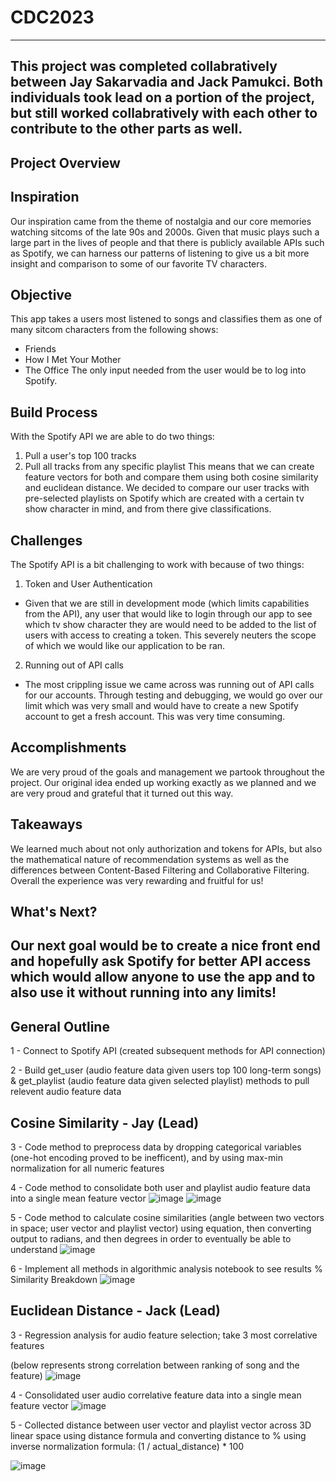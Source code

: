 # CDC2023
----------
This project was completed collabratively between Jay Sakarvadia and Jack Pamukci. Both individuals took lead on a portion of the project, but still worked collabratively with each other to contribute to the other parts as well.
----------------
Project Overview
----------------
## Inspiration
Our inspiration came from the theme of nostalgia and our core memories watching sitcoms of the late 90s and 2000s. Given that music plays such a large part in the lives of people and that there is publicly available APIs such as Spotify, we can harness our patterns of listening to give us a bit more insight and comparison to some of our favorite TV characters.
## Objective
This app takes a users most listened to songs and classifies them as one of many sitcom characters from the following shows:
- Friends
- How I Met Your Mother
- The Office
The only input needed from the user would be to log into Spotify.
## Build Process
With the Spotify API we are able to do two things:
1. Pull a user's top 100 tracks
2. Pull all tracks from any specific playlist 
This means that we can create feature vectors for both and compare them using both cosine similarity and euclidean distance. We decided to compare our user tracks with pre-selected playlists on Spotify which are created with a certain tv show character in mind, and from there give classifications.
## Challenges
The Spotify API is a bit challenging to work with because of two things:
1. Token and User Authentication
- Given that we are still in development mode (which limits capabilities from the API), any user that would like to login through our app to see which tv show character they are would need to be added to the list of users with access to creating a token. This severely neuters the scope of which we would like our application to be ran.
2. Running out of API calls
- The most crippling issue we came across was running out of API calls for our accounts. Through testing and debugging, we would go over our limit which was very small and would have to create a new Spotify account to get a fresh account. This was very time consuming. 
## Accomplishments
We are very proud of the goals and management we partook throughout the project. Our original idea ended up working exactly as we planned and we are very proud and grateful that it turned out this way.
## Takeaways
We learned much about not only authorization and tokens for APIs, but also the mathematical nature of recommendation systems as well as the differences between Content-Based Filtering and Collaborative Filtering. Overall the experience was very rewarding and fruitful for us!
## What's Next?
Our next goal would be to create a nice front end and hopefully ask Spotify for better API access which would allow anyone to use the app and to also use it without running into any limits!
----------------
General Outline
---------------
1 - Connect to Spotify API (created subsequent methods for API connection)

2 - Build get_user (audio feature data given users top 100 long-term songs) & get_playlist (audio feature data given selected playlist) methods to pull relevent audio feature data

Cosine Similarity - Jay (Lead)
------------------
3 - Code method to preprocess data by dropping categorical variables (one-hot encoding proved to be inefficent), and by using max-min normalization for all numeric features

4 - Code method to consolidate both user and playlist audio feature data into a single mean feature vector
![image](https://github.com/JaySakarvadia/CDC2023/assets/107783145/14bdcda4-d622-4dee-a167-9325d02839bf)
![image](https://github.com/JaySakarvadia/CDC2023/assets/107783145/e85b0cc1-cf83-434f-ac62-1f635e4f94d2)

5 - Code method to calculate cosine similarities (angle between two vectors in space; user vector and playlist vector)
using equation, then converting output to radians, and then degrees in order to eventually be able to understand
![image](https://github.com/JaySakarvadia/CDC2023/assets/107783145/285f7a01-f816-46dd-b03c-115664d014a6)



6 - Implement all methods in algorithmic analysis notebook to see results
% Similarity Breakdown
![image](https://github.com/JaySakarvadia/CDC2023/assets/107783145/c0e91244-5e89-49ad-8ad9-b17d31ccbb30)




Euclidean Distance - Jack (Lead)
------------------
3 - Regression analysis for audio feature selection; take 3 most correlative features 


(below represents strong correlation between ranking of song and the feature)
![image](https://github.com/JaySakarvadia/CDC2023/assets/111033138/180a8230-a7ab-4846-8998-efc4a7a35746)


4 - Consolidated user audio correlative feature data into a single mean feature vector
![image](https://github.com/JaySakarvadia/CDC2023/assets/111033138/6ec7c9ae-59a5-4309-85e3-c3b274cf03d5)


5 - Collected distance between user vector and playlist vector across 3D linear space using distance formula and converting distance to % using inverse normalization formula: (1  / actual_distance) * 100

![image](https://github.com/JaySakarvadia/CDC2023/assets/111033138/bc36047d-9074-4619-a605-90ae0f61b60f)

